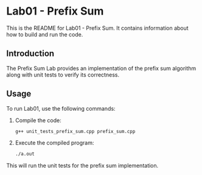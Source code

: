# Lab01 - Prefix Sum

This is the README for Lab01 - Prefix Sum. It contains information about how to build and run the code.

## Introduction

The Prefix Sum Lab provides an implementation of the prefix sum algorithm along with unit tests to verify its correctness.

## Usage

To run Lab01, use the following commands:

1. Compile the code:

    ```bash
    g++ unit_tests_prefix_sum.cpp prefix_sum.cpp
    ```

2. Execute the compiled program:

    ```bash
    ./a.out
    ```

This will run the unit tests for the prefix sum implementation.


